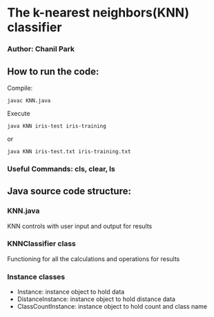 # The k-nearest neighbors(KNN) classifier

### Author: Chanil Park

## How to run the code:


Compile:

```
javac KNN.java
```


Execute

```
java KNN iris-test iris-training
```

or

```
java KNN iris-test.txt iris-training.txt
```

### Useful Commands: cls, clear, ls

## Java source code structure:

### KNN.java
KNN controls with user input and output for results

### KNNClassifier class
Functioning for all the calculations and operations for results

### Instance classes
* Instance: instance object to hold data
* DistanceInstance: instance object to hold distance data
* ClassCountInstance: instance object to hold count and class name
